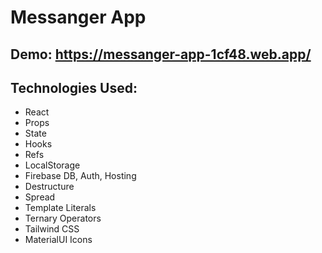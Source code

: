 # Messanger App
## Demo: https://messanger-app-1cf48.web.app/

## Technologies Used:
- React
- Props
- State
- Hooks
- Refs
- LocalStorage
- Firebase DB, Auth, Hosting
- Destructure
- Spread
- Template Literals
- Ternary Operators
- Tailwind CSS
- MaterialUI Icons